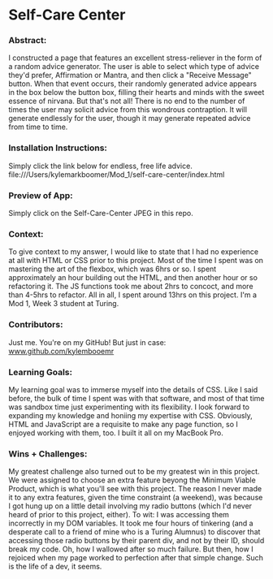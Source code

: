 

# Self-Care Center 

### Abstract:
[//]: <> (Briefly describe what you built and its features. What problem is the app solving? How does this application solve that problem?)
I constructed a page that features an excellent stress-reliever in the form of a random advice generator. The user is able to select which type of advice they'd prefer, Affirmation or Mantra, and then click a "Receive Message" button. When that event occurs, their randomly generated advice appears in the box below the button box, filling their hearts and minds with the sweet essence of nirvana. 
  But that's not all! There is no end to the number of times the user may solicit advice from this wondrous contraption. It will generate endlessly for the user, though it may generate repeated advice from time to time. 

### Installation Instructions:
[//]: <> (What steps does a person have to take to get your app cloned down and running?)
Simply click the link below for endless, free life advice. 
file:///Users/kylemarkboomer/Mod_1/self-care-center/index.html


### Preview of App:
[//]: <> (Provide ONE gif or screenshot of your application - choose the "coolest" piece of functionality to show off.)
Simply click on the Self-Care-Center JPEG in this repo. 

### Context:
[//]: <> (Give some context for the project here. How long did you have to work on it? How far into the Turing program are you?)
To give context to my answer, I would like to state that I had no experience at all with HTML or CSS prior to this project. Most of the time I spent was on mastering the art of the flexbox, which was 6hrs or so. I spent approximately an hour building out the HTML, and then another hour or so refactoring it. The JS functions took me about 2hrs to concoct, and more than 4-5hrs to refactor. All in all, I spent around 13hrs on this project. I'm a Mod 1, Week 3 student at Turing. 
### Contributors:
[//]: <> (Who worked on this application? Link to their GitHubs.)
Just me. You're on my GitHub! But just in case: 
www.github.com/kylembooemr

### Learning Goals:
[//]: <> (What were the learning goals of this project? What tech did you work with?)
My learning goal was to immerse myself into the details of CSS. Like I said before, the bulk of time I spent was with that software, and most of that time was sandbox time just experimenting with its flexibility. I look forward to expanding my knowledge and honiing my expertise with CSS. Obviously, HTML and JavaScript are a requisite to make any page function, so I enjoyed working with them, too. I built it all on my MacBook Pro. 

### Wins + Challenges:
[//]: <> (What are 2-3 wins you have from this project? What were some challenges you faced - and how did you get over them?)
My greatest challenge also turned out to be my greatest win in this project. We were assigned to choose an extra feature beyong the Minimum Viable Product, which is what you'll see with this project. The reason I never made it to any extra features, given the time constraint (a weekend), was because I got hung up on a little detail involving my radio buttons (which I'd never heard of prior to this project, either). To wit:
  I was accessing them incorrectly in my DOM variables. It took me four hours of tinkering (and a desperate call to a friend of mine who is a Turing Alumnus) to discover that accessing those radio buttons by their parent div, and not by their ID, should break my code. Oh, how I wallowed after so much failure. But then, how I rejoiced when my page worked to perfection after that simple change. Such is the life of a dev, it seems. 